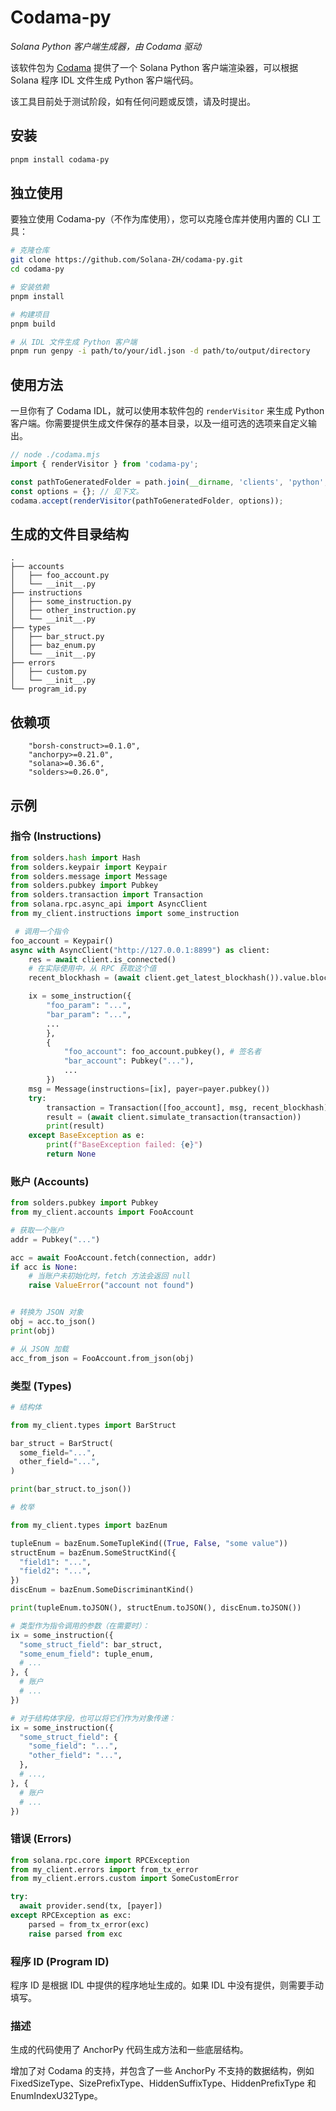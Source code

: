 # Codama-py

_Solana Python 客户端生成器，由 Codama 驱动_

该软件包为 [Codama](https://github.com/codama-idl/codama) 提供了一个 Solana Python 客户端渲染器，可以根据 Solana 程序 IDL 文件生成 Python 客户端代码。

该工具目前处于测试阶段，如有任何问题或反馈，请及时提出。

## 安装

```sh
pnpm install codama-py
```

## 独立使用

要独立使用 Codama-py（不作为库使用），您可以克隆仓库并使用内置的 CLI 工具：

```sh
# 克隆仓库
git clone https://github.com/Solana-ZH/codama-py.git
cd codama-py

# 安装依赖
pnpm install

# 构建项目
pnpm build

# 从 IDL 文件生成 Python 客户端
pnpm run genpy -i path/to/your/idl.json -d path/to/output/directory
```

## 使用方法

一旦你有了 Codama IDL，就可以使用本软件包的 `renderVisitor` 来生成 Python 客户端。你需要提供生成文件保存的基本目录，以及一组可选的选项来自定义输出。

```ts
// node ./codama.mjs
import { renderVisitor } from 'codama-py';

const pathToGeneratedFolder = path.join(__dirname, 'clients', 'python', 'src', 'generated');
const options = {}; // 见下文。
codama.accept(renderVisitor(pathToGeneratedFolder, options));
```

## 生成的文件目录结构

```
.
├── accounts
│   ├── foo_account.py
│   └── __init__.py
├── instructions
│   ├── some_instruction.py
│   ├── other_instruction.py
│   └── __init__.py
├── types
│   ├── bar_struct.py
│   ├── baz_enum.py
│   └── __init__.py
├── errors
│   ├── custom.py
│   └── __init__.py
└── program_id.py
```

## 依赖项

```
    "borsh-construct>=0.1.0",
    "anchorpy>=0.21.0",
    "solana>=0.36.6",
    "solders>=0.26.0",
```

## 示例

### 指令 (Instructions)

```python
from solders.hash import Hash
from solders.keypair import Keypair
from solders.message import Message
from solders.pubkey import Pubkey
from solders.transaction import Transaction
from solana.rpc.async_api import AsyncClient
from my_client.instructions import some_instruction

 # 调用一个指令
foo_account = Keypair()
async with AsyncClient("http://127.0.0.1:8899") as client:
    res = await client.is_connected()
    # 在实际使用中，从 RPC 获取这个值
    recent_blockhash = (await client.get_latest_blockhash()).value.blockhash

    ix = some_instruction({
        "foo_param": "...",
        "bar_param": "...",
        ...
        },
        {
            "foo_account": foo_account.pubkey(), # 签名者
            "bar_account": Pubkey("..."),
            ...
        })
    msg = Message(instructions=[ix], payer=payer.pubkey())
    try:
        transaction = Transaction([foo_account], msg, recent_blockhash)
        result = (await client.simulate_transaction(transaction))
        print(result)
    except BaseException as e:
        print(f"BaseException failed: {e}")
        return None

```

### 账户 (Accounts)

```python
from solders.pubkey import Pubkey
from my_client.accounts import FooAccount

# 获取一个账户
addr = Pubkey("...")

acc = await FooAccount.fetch(connection, addr)
if acc is None:
    # 当账户未初始化时，fetch 方法会返回 null
    raise ValueError("account not found")


# 转换为 JSON 对象
obj = acc.to_json()
print(obj)

# 从 JSON 加载
acc_from_json = FooAccount.from_json(obj)
```

### 类型 (Types)

```python
# 结构体

from my_client.types import BarStruct

bar_struct = BarStruct(
  some_field="...",
  other_field="...",
)

print(bar_struct.to_json())
```

```python
# 枚举

from my_client.types import bazEnum

tupleEnum = bazEnum.SomeTupleKind((True, False, "some value"))
structEnum = bazEnum.SomeStructKind({
  "field1": "...",
  "field2": "...",
})
discEnum = bazEnum.SomeDiscriminantKind()

print(tupleEnum.toJSON(), structEnum.toJSON(), discEnum.toJSON())
```

```python
# 类型作为指令调用的参数（在需要时）：
ix = some_instruction({
  "some_struct_field": bar_struct,
  "some_enum_field": tuple_enum,
  # ...
}, {
  # 账户
  # ...
})

# 对于结构体字段，也可以将它们作为对象传递：
ix = some_instruction({
  "some_struct_field": {
    "some_field": "...",
    "other_field": "...",
  },
  # ...,
}, {
  # 账户
  # ...
})
```

### 错误 (Errors)

```python
from solana.rpc.core import RPCException
from my_client.errors import from_tx_error
from my_client.errors.custom import SomeCustomError

try:
  await provider.send(tx, [payer])
except RPCException as exc:
    parsed = from_tx_error(exc)
    raise parsed from exc
```

### 程序 ID (Program ID)

程序 ID 是根据 IDL 中提供的程序地址生成的。如果 IDL 中没有提供，则需要手动填写。

### 描述

生成的代码使用了 AnchorPy 代码生成方法和一些底层结构。

增加了对 Codama 的支持，并包含了一些 AnchorPy 不支持的数据结构，例如 FixedSizeType、SizePrefixType、HiddenSuffixType、HiddenPrefixType 和 EnumIndexU32Type。
